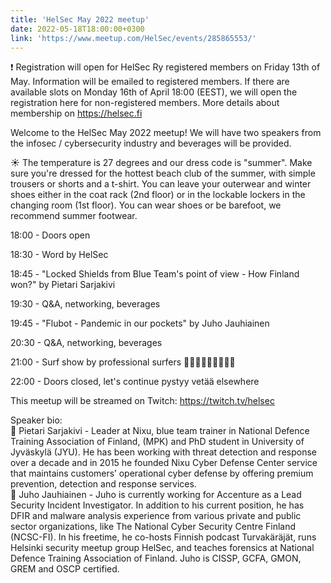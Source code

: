 ```yaml
---
title: 'HelSec May 2022 meetup'
date: 2022-05-18T18:00:00+0300
link: 'https://www.meetup.com/HelSec/events/285865553/'
---
```


❗ Registration will open for HelSec Ry registered members on Friday 13th of May. Information will be emailed to registered members. If there are available slots on Monday 16th of April 18:00 (EEST), we will open the registration here for non-registered members. More details about membership on <https://helsec.fi>

 Welcome to the HelSec May 2022 meetup! We will have two speakers from the infosec / cybersecurity industry and beverages will be provided.

 ☀️ The temperature is 27 degrees and our dress code is "summer". Make sure you're dressed for the hottest beach club of the summer, with simple trousers or shorts and a t-shirt. You can leave your outerwear and winter shoes either in the coat rack (2nd floor) or in the lockable lockers in the changing room (1st floor). You can wear shoes or be barefoot, we recommend summer footwear.

 18:00 - Doors open

 18:30 - Word by HelSec

 18:45 - "Locked Shields from Blue Team's point of view - How Finland won?" by Pietari Sarjakivi

 19:30 - Q&A, networking, beverages

 19:45 - "Flubot - Pandemic in our pockets" by Juho Jauhiainen

 20:30 - Q&A, networking, beverages

 21:00 - Surf show by professional surfers 🏄🏻‍♀️🏄🏻‍♀️🏄🏻‍♀️

 22:00 - Doors closed, let's continue pystyy vetää elsewhere

 This meetup will be streamed on Twitch: <https://twitch.tv/helsec>

 Speaker bio:  
🔷 Pietari Sarjakivi - Leader at Nixu, blue team trainer in National Defence Training Association of Finland, (MPK) and PhD student in University of Jyväskylä (JYU). He has been working with threat detection and response over a decade and in 2015 he founded Nixu Cyber Defense Center service that maintains customers’ operational cyber defense by offering premium prevention, detection and response services.  
🔷 Juho Jauhiainen - Juho is currently working for Accenture as a Lead Security Incident Investigator. In addition to his current position, he has DFIR and malware analysis experience from various private and public sector organizations, like The National Cyber Security Centre Finland (NCSC-FI). In his freetime, he co-hosts Finnish podcast Turvakäräjät, runs Helsinki security meetup group HelSec, and teaches forensics at National Defence Training Association of Finland. Juho is CISSP, GCFA, GMON, GREM and OSCP certified.

 